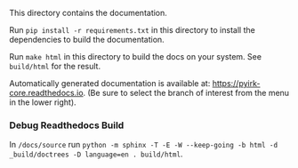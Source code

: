 This directory contains the documentation.


Run `pip install -r requirements.txt` in this directory to install the dependencies to build the documentation.

Run `make html` in this directory to build the docs on your system. See `build/html` for the result.


Automatically generated documentation is available at: <https://pyirk-core.readthedocs.io>. (Be sure to select the branch of interest from the menu in the lower right).


### Debug Readthedocs Build

In `/docs/source` run `python -m sphinx -T -E -W --keep-going -b html -d _build/doctrees -D language=en . build/html`.
